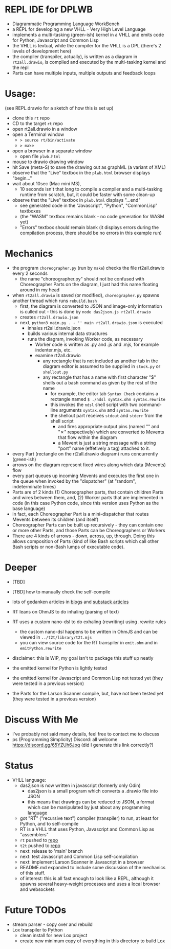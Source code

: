 # REPL IDE for DPLWB
- Diagrammatic Programming Language WorkBench
- a REPL for developing a new VHLL - Very High Level Language
- implements a multi-tasking (green-ish) kernel in a VHLL and emits code for Python, Javascript and Common Lisp
- the VHLL is textual, while the compiler for the VHLL is a DPL (there's 2 levels of development here)
- the compiler (transpiler, actually), is written as a diagram in `rt2all.drawio`, is compiled and executed by the multi-tasking kernel and the repl
- Parts can have multiple inputs, multiple outputs and feedback loops

# Usage:
(see REPL.drawio for a sketch of how this is set up)

- clone this `rt` repo
- CD to the target `rt` repo
- open rt2all.drawio in a window
- open a Terminal window 
  - `> source rt/bin/activate`
  - `> make`
- open a browser in a separate window
  - open file `plwb.html`
- mouse to drawio drawing window
- hit Save (meta-S) to save the drawing out as graphML (a variant of XML)
- observe that the "Live" textbox in the `plwb.html` browser displays "begin..."
- wait about 10sec (Mac mini M3), 
  - 10 seconds isn't that long to compile a compiler and a multi-tasking runtime from scratch, but, it could be faster with some clean-up
- observe that the "Live" textbox in `plwb.html` displays "...end"
	- see generated code in the "Javascript", "Python", "CommonLisp" textboxes
	- (the "WASM" textbox remains blank - no code generation for WASM yet)
	- "Errors" textbox should remain blank (it displays errors during the compilation process, there should be no errors in this example run)
	
# Mechanics
- the program `choreographer.py` (run by `make`) checks the file rt2all.drawio every 2 seconds
  - the name "choreographer.py" should not be confused with Choreographer Parts on the diagram, I just had this name floating around in my head
- when `rt2all.drawio` is saved (or modified), `choreographer.py` spawns another thread which runs `rebuild.bash`
  - first, the diagram is converted to JSON and image-only information is culled out - this is done by `node das2json.js rt2all.drawio`
  - creates `rt2all.drawio.json`
  - next, `python3 main.py . - '' main rt2all.drawio.json` is executed
	 - inhales rt2all.drawio.json
	 - builds various internal data structures
	 - runs the diagram, invoking Worker code, as necessary
		 - Worker code is written as .py and .js and .mjs, for example indenter.mjs, etc.
		 - examine rt2all.drawio 
			 - any rectangle that is not included as another tab in the diagram editor is assumed to be supplied in `stock.py` or `shellout.py`
			 - any rectangle that has a name with first character "$" shells out a bash command as given by the rest of the name
				 - for example, the editor tab `Syntax Check` contains a rectangle named `$ ./ndsl syntax.ohm syntax.rewrite` 
				 - this invokes the `ndsl` shell script with two command-line arguments `syntax.ohm` and `syntax.rewrite`
				 - the shellout part receives `stdout` and `stderr` from the shell script 
					 - and fires appropriate output pins (named "" and "✗" respectively) which are converted to Mevents that flow within
						 the diagram
					 - a Mevent is just a string message with a string "port" name (effetively a tag) attached to it.
- every Part (rectangle on the rt2all.drawio diagram) runs concurrently (green-ish)
- arrows on the diagram represent fixed wires along which data (Mevents) flow
- every part queues up incoming Mevents and executes the first one in the queue when invoked by the "dispatcher" (at "random", indeterminate times)
- Parts are of 2 kinds (1) Choreographer parts, that contain children Parts and wires between them, and, (2) Worker parts that are implemented in code (in this case Python code, since this version uses Python as the base language)
- in fact, each Choreographer Part is a mini-dispatcher that routes Mevents between its children (and itself)
- Choreographer Parts can be built up recursively - they can contain one or more other Parts, and those Parts can be Choreographers or Workers
- There are 4 kinds of arrows - down, across, up, through. Doing this allows composition of Parts (kind of like Bash scripts which call other Bash scripts or non-Bash lumps of executable code).

# Deeper
- [TBD]
- [TBD] how to manually check the self-compile
- lots of gedanken articles in [blogs](guitarvydas.github.io) and [substack articles](paultarvydas.substack.com)

- RT leans on OhmJS to do inhaling (parsing of text)
- RT uses a custom nano-dsl to do exhaling (rewriting) using .rewrite rules
	- the custom nano-dsl happens to be written in OhmJS and can be viewed in `../t2t/library/t2t.mjs`
	- you can view source code for the RT transpiler in `emit.ohm` and in `emitPython.rewrite`
- disclaimer: this is WIP, my goal isn't to package this stuff up neatly
- the emitted kernel for Python is lightly tested
- the emitted kernel for Javascript and Common Lisp not tested yet (they were tested in a previous version)
- the Parts for the Larson Scanner compile, but, have not been tested yet (they were tested in a previous version)

# Discuss With Me
- I've probably not said many details, feel free to contact me to discuss
- ps (Programming Simplicity) Discord: all welcome https://discord.gg/65YZUh6Jpq (did I generate this link correctly?)

# Status
- VHLL language: 
	- das2json is now written in javascript (formerly only Odin)
		- das2json is a small program which converts a .drawio file into JSON
		- this means that drawings can be reduced to JSON, a format which can be manipulated by just about any programming language
	- got "RT" ("recursive text") compiler (transpiler) to run, at least for Python, and to self-compile 
	- RT is a VHLL that uses Python, Javascript and Common Lisp as "assemblers"
	- `rt` pushed to [repo](https://github.com/guitarvydas/rt/tree/dev)
	- `t2t` pushed to [repo](https://github.com/guitarvydas/t2t)
	- next: release to 'main' branch
	- next: test Javascript and Common Lisp self-compilation
	- next: implement Larson Scanner in Javascript in a browser
	- README.md expanded to include some discussion of the mechanics of this stuff.
	- of interest: this is all fast enough to look like a REPL, although it spawns several heavy-weight processes and uses a local browser and websockets
	
# Future TODOs
- stream parser - copy over and rebuild
- Lox transpiler to Python
  - clean install for new Lox project
  - create new minimum copy of everything in this directory to build Lox

